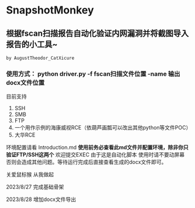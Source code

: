 # SnapshotMonkey 
## 根据fscan扫描报告自动化验证内网漏洞并将截图导入报告的小工具~

`by AugustTheodor_CatXicure`

### 使用方式： python driver.py -f fscan扫描文件位置 -name 输出docx文件位置 
目前支持 
1. SSH 
2. SMB 
3. FTP 
4. 一个用作示例的海康威视RCE（依葫芦画瓢可以改出其他python等文件POC）
5. 大华RCE

环境配置请看 Introduction.md **使用前务必查看此md文件并配置环境，除非你只验证FTP/SSH这两个** 欢迎提交EXEC
由于这是自动化脚本 使用时请不要动屏幕 否则会造成其他问题。等待运行完成后直接查看生成的docx文件即可。

关爱鼠标猴 从我做起


2023/8/27
完成基础骨架

2023/8/28
增加docx文件导出
